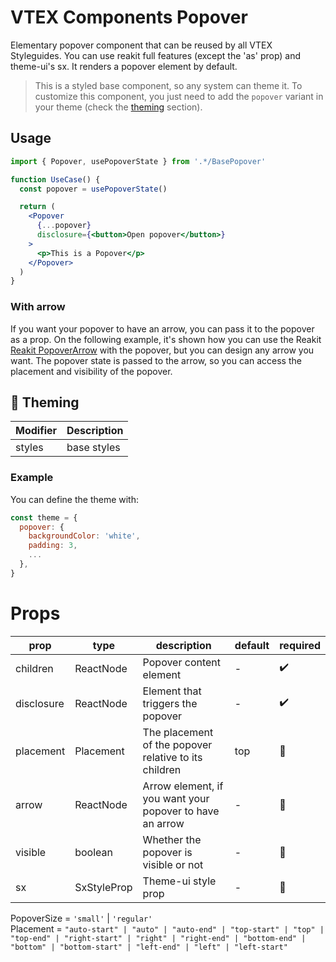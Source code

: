 # VTEX Components Popover

Elementary popover component that can be reused by all VTEX Styleguides.
You can use reakit full features (except the 'as' prop) and theme-ui's sx.
It renders a popover element by default.

> This is a styled base component, so any system can theme it. To customize this component, you just need to add the `popover` variant in your theme (check the [theming](#-theming) section).

## Usage

```jsx
import { Popover, usePopoverState } from '.*/BasePopover'

function UseCase() {
  const popover = usePopoverState()

  return (
    <Popover
      {...popover}
      disclosure={<button>Open popover</button>}
    >
      <p>This is a Popover</p>
    </Popover>
  )
}
```

### With arrow

If you want your popover to have an arrow, you can pass it to the popover as a prop. On the following example,
it's shown how you can use the Reakit [Reakit PopoverArrow](https://reakit.io/docs/popover/#popoverarrow) with the popover, but you can design any arrow you want.
The popover state is passed to the arrow, so you can access the placement and visibility of the popover.

## 🎨 Theming

| Modifier | Description         |
| -------- | ------------------- |
| styles   | base styles         |

### Example

You can define the theme with:

```js
const theme = {
  popover: {
    backgroundColor: 'white',
    padding: 3,
    ...
  },
}
```

# Props

| prop       | type        | description                                           | default | required |
| ---------- | ----------- | ----------------------------------------------------- | ------- | -------- |
| children  | ReactNode   | Popover content element                        | -       | ✔️        |
| disclosure | ReactNode   | Element that triggers the popover                     | -       | ✔️       |
| placement  | Placement   | The placement of the popover relative to its children | top     | 🚫       |
| arrow     | ReactNode   | Arrow element, if you want your popover to have an arrow | -       | 🚫       |
| visible   | boolean     | Whether the popover is visible or not                    | -       | 🚫       |
| sx        | SxStyleProp | Theme-ui style prop                                      | -       | 🚫       |


PopoverSize = `'small'` | `'regular'`  
Placement = `"auto-start" | "auto" | "auto-end" | "top-start" | "top" | "top-end" | "right-start" | "right" | "right-end" | "bottom-end" | "bottom" | "bottom-start" | "left-end" | "left" | "left-start"`
